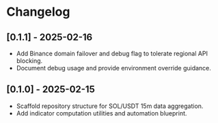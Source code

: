 # Changelog

## [0.1.1] - 2025-02-16
- Add Binance domain failover and debug flag to tolerate regional API blocking.
- Document debug usage and provide environment override guidance.

## [0.1.0] - 2025-02-15
- Scaffold repository structure for SOL/USDT 15m data aggregation.
- Add indicator computation utilities and automation blueprint.

